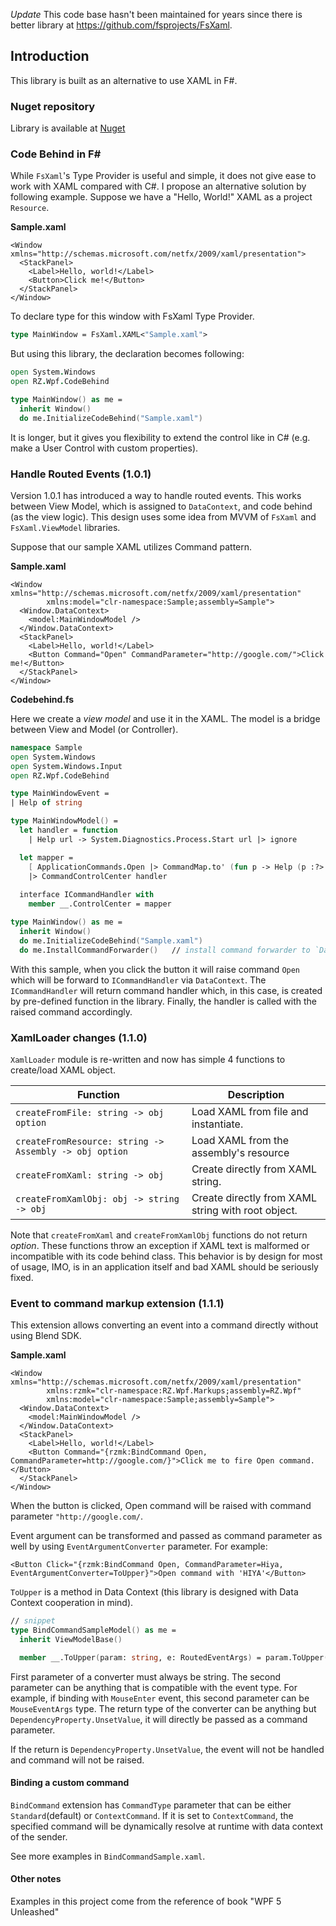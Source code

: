 *Update* This code base hasn't been maintained for years since there is better library at https://github.com/fsprojects/FsXaml.

## Introduction

This library is built as an alternative to use XAML in F#.  

### Nuget repository

Library is available at [Nuget](https://www.nuget.org/packages/RZ.Wpf/)

### Code Behind in F#

While `FsXaml`'s Type Provider is useful and simple, it does not give ease to work with XAML compared with C#.  I propose an alternative solution by following example.  Suppose we have a "Hello, World!" XAML as a project `Resource`.

**Sample.xaml**
```xaml
<Window xmlns="http://schemas.microsoft.com/netfx/2009/xaml/presentation">
  <StackPanel>
    <Label>Hello, world!</Label>
    <Button>Click me!</Button>
  </StackPanel>
</Window>
```

To declare type for this window with FsXaml Type Provider.
```fsharp
type MainWindow = FsXaml.XAML<"Sample.xaml">
```

But using this library, the declaration becomes following:
```fsharp
open System.Windows
open RZ.Wpf.CodeBehind

type MainWindow() as me =
  inherit Window()
  do me.InitializeCodeBehind("Sample.xaml")
```

It is longer, but it gives you flexibility to extend the control like in C# (e.g. make a User Control with custom properties).

### Handle Routed Events (1.0.1)

Version 1.0.1 has introduced a way to handle routed events.  This works between View Model, which is assigned to `DataContext`, and code behind (as the view logic).  This design uses some idea from MVVM of `FsXaml` and `FsXaml.ViewModel` libraries.

Suppose that our sample XAML utilizes Command pattern.

**Sample.xaml**
```xaml
<Window xmlns="http://schemas.microsoft.com/netfx/2009/xaml/presentation"
        xmlns:model="clr-namespace:Sample;assembly=Sample">
  <Window.DataContext>
    <model:MainWindowModel />
  </Window.DataContext>
  <StackPanel>
    <Label>Hello, world!</Label>
    <Button Command="Open" CommandParameter="http://google.com/">Click me!</Button>
  </StackPanel>
</Window>
```

**Codebehind.fs**

Here we create a _view model_ and use it in the XAML.  The model is a bridge between View and Model (or Controller).

```fsharp
namespace Sample
open System.Windows
open System.Windows.Input
open RZ.Wpf.CodeBehind

type MainWindowEvent =
| Help of string

type MainWindowModel() =
  let handler = function
    | Help url -> System.Diagnostics.Process.Start url |> ignore

  let mapper =
    [ ApplicationCommands.Open |> CommandMap.to' (fun p -> Help (p :?> string)) ]
    |> CommandControlCenter handler
    
  interface ICommandHandler with
    member __.ControlCenter = mapper

type MainWindow() as me =
  inherit Window()
  do me.InitializeCodeBehind("Sample.xaml")
  do me.InstallCommandForwarder()   // install command forwarder to `DataContext`'s ICommandHandler.
```

With this sample, when you click the button it will raise command `Open` which will be forward to `ICommandHandler` via `DataContext`.  The `ICommandHandler` will return command handler which, in this case, is created by pre-defined function in the library.  Finally, the handler is called with the raised command accordingly.

### XamlLoader changes (1.1.0)

`XamlLoader` module is re-written and now has simple 4 functions to create/load XAML object.

| Function                             | Description                          |
| ------------------------------------ | ------------------------------------ |
| `createFromFile: string -> obj option` | Load XAML from file and instantiate. |
| `createFromResource: string -> Assembly -> obj option` | Load XAML from the assembly's resource |
| `createFromXaml: string -> obj` | Create directly from XAML string. |
| `createFromXamlObj: obj -> string -> obj` | Create directly from XAML string with root object. |

Note that `createFromXaml` and `createFromXamlObj` functions do not return *option*.  These functions throw an exception if XAML text is malformed or incompatible with its code behind class.  This behavior is by design for most of usage, IMO, is in an application itself and bad XAML should be seriously fixed.

### Event to command markup extension (1.1.1)

This extension allows converting an event into a command directly without using Blend SDK.

**Sample.xaml**
```xaml
<Window xmlns="http://schemas.microsoft.com/netfx/2009/xaml/presentation"
        xmlns:rzmk="clr-namespace:RZ.Wpf.Markups;assembly=RZ.Wpf"
        xmlns:model="clr-namespace:Sample;assembly=Sample">
  <Window.DataContext>
    <model:MainWindowModel />
  </Window.DataContext>
  <StackPanel>
    <Label>Hello, world!</Label>
    <Button Command="{rzmk:BindCommand Open, CommandParameter=http://google.com/}">Click me to fire Open command.</Button>
  </StackPanel>
</Window>
```

When the button is clicked, Open command will be raised with command parameter `"http://google.com/`.

Event argument can be transformed and passed as command parameter as well by using `EventArgumentConverter` parameter.  For example:

```xaml
<Button Click="{rzmk:BindCommand Open, CommandParameter=Hiya, EventArgumentConverter=ToUpper}">Open command with 'HIYA'</Button>
```

`ToUpper` is a method in Data Context (this library is designed with Data Context cooperation in mind).

```fsharp
// snippet
type BindCommandSampleModel() as me =
  inherit ViewModelBase()

  member __.ToUpper(param: string, e: RoutedEventArgs) = param.ToUpper()
```

First parameter of a converter must always be string.  The second parameter can be anything that is compatible with the event type.  For example, if binding with `MouseEnter` event, this second parameter can be `MouseEventArgs` type.  The return type of the converter can be anything but `DependencyProperty.UnsetValue`, it will directly be passed as a command parameter.

If the return is `DependencyProperty.UnsetValue`, the event will not be handled and command will not be raised.

#### Binding a custom command

`BindCommand` extension has `CommandType` parameter that can be either `Standard`(default) or `ContextCommand`.  If it is set to `ContextCommand`, the specified command will be dynamically resolve at runtime with data context of the sender.

See more examples in `BindCommandSample.xaml`.

#### Other notes
Examples in this project come from the reference of book "WPF 5 Unleashed"
